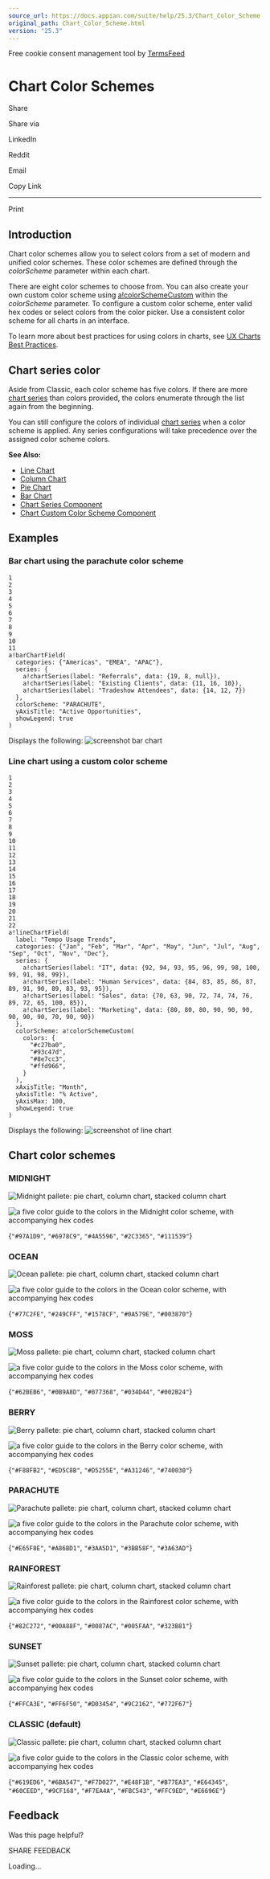 ```yaml
---
source_url: https://docs.appian.com/suite/help/25.3/Chart_Color_Scheme.html
original_path: Chart_Color_Scheme.html
version: "25.3"
---
```


Free cookie consent management tool by [TermsFeed](https://www.termsfeed.com/)

# Chart Color Schemes

Share

Share via

LinkedIn

Reddit

Email

Copy Link

* * *

Print

## Introduction

Chart color schemes allow you to select colors from a set of modern and unified color schemes. These color schemes are defined through the _colorScheme_ parameter within each chart.

There are eight color schemes to choose from. You can also create your own custom color scheme using [a!colorSchemeCustom](Chart_Custom_Color_Scheme_Component.html) within the _colorScheme_ parameter. To configure a custom color scheme, enter valid hex codes or select colors from the color picker. Use a consistent color scheme for all charts in an interface.

To learn more about best practices for using colors in charts, see [UX Charts Best Practices](sail/ux-charts.html).

## Chart series color

Aside from Classic, each color scheme has five colors. If there are more [chart series](Chart_Series_Component.html) than colors provided, the colors enumerate through the list again from the beginning.

You can still configure the colors of individual [chart series](Chart_Series_Component.html) when a color scheme is applied. Any series configurations will take precedence over the assigned color scheme colors.

**See Also:**

-   [Line Chart](Line_Chart_Component.html)
-   [Column Chart](Column_Chart_Component.html)
-   [Pie Chart](Pie_Chart_Component.html)
-   [Bar Chart](Bar_Chart_Component.html)
-   [Chart Series Component](Chart_Series_Component.html)
-   [Chart Custom Color Scheme Component](Chart_Custom_Color_Scheme_Component.html)

## Examples

### Bar chart using the parachute color scheme

```
1
2
3
4
5
6
7
8
9
10
11
a!barChartField(
  categories: {"Americas", "EMEA", "APAC"},
  series: {
    a!chartSeries(label: "Referrals", data: {19, 8, null}),
    a!chartSeries(label: "Existing Clients", data: {11, 16, 10}),
    a!chartSeries(label: "Tradeshow Attendees", data: {14, 12, 7})
  },
  colorScheme: "PARACHUTE",
  yAxisTitle: "Active Opportunities",
  showLegend: true
)
```

Displays the following: ![screenshot bar chart](images/barChartParachute.png)

### Line chart using a custom color scheme

```
1
2
3
4
5
6
7
8
9
10
11
12
13
14
15
16
17
18
19
20
21
22
a!lineChartField(
  label: "Tempo Usage Trends",
  categories: {"Jan", "Feb", "Mar", "Apr", "May", "Jun", "Jul", "Aug", "Sep", "Oct", "Nov", "Dec"},
  series: {
    a!chartSeries(label: "IT", data: {92, 94, 93, 95, 96, 99, 98, 100, 99, 91, 98, 99}),
    a!chartSeries(label: "Human Services", data: {84, 83, 85, 86, 87, 89, 91, 90, 89, 83, 93, 95}),
    a!chartSeries(label: "Sales", data: {70, 63, 90, 72, 74, 74, 76, 89, 72, 65, 100, 85}),
    a!chartSeries(label: "Marketing", data: {80, 80, 80, 90, 90, 90, 90, 90, 90, 70, 90, 90})
  },
  colorScheme: a!colorSchemeCustom(
    colors: {
      "#c27ba0",
      "#93c47d",
      "#8e7cc3",
      "#ffd966",
    }
  ),
  xAxisTitle: "Month",
  yAxisTitle: "% Active",
  yAxisMax: 100,
  showLegend: true
)
```

Displays the following: ![screenshot of line chart](images/lineChartCustom2.png)

## Chart color schemes

### MIDNIGHT

![Midnight pallete: pie chart, column chart, stacked column chart](images/chartPaletteMidnight.png)

![a five color guide to the colors in the Midnight color scheme, with accompanying hex codes](images/MIDNIGHT_guide.png)

{`"#97A1D9"`, `"#6978C9"`, `"#4A5596"`, `"#2C3365"`, `"#111539"`}

### OCEAN

![Ocean pallete: pie chart, column chart, stacked column chart](images/chartPaletteOcean.png)

![a five color guide to the colors in the Ocean color scheme, with accompanying hex codes](images/OCEAN_guide.png)

{`"#77C2FE"`, `"#249CFF"`, `"#1578CF"`, `"#0A579E"`, `"#003870"`}

### MOSS

![Moss pallete: pie chart, column chart, stacked column chart](images/chartPaletteMoss.png)

![a five color guide to the colors in the Moss color scheme, with accompanying hex codes](images/MOSS_guide.png)

{`"#62BEB6"`, `"#0B9A8D"`, `"#077368"`, `"#034D44"`, `"#002B24"`}

### BERRY

![Berry pallete: pie chart, column chart, stacked column chart](images/chartPaletteBerry.png)

![a five color guide to the colors in the Berry color scheme, with accompanying hex codes](images/BERRY_guide.png)

{`"#F88FB2"`, `"#ED5C8B"`, `"#D5255E"`, `"#A31246"`, `"#740030"`}

### PARACHUTE

![Parachute pallete: pie chart, column chart, stacked column chart](images/chartPaletteParachute.png)

![a five color guide to the colors in the Parachute color scheme, with accompanying hex codes](images/PARACHUTE_guide.png)

{`"#E65F8E"`, `"#A86BD1"`, `"#3AA5D1"`, `"#3BB58F"`, `"#3A63AD"`}

### RAINFOREST

![Rainforest pallete: pie chart, column chart, stacked column chart](images/chartPaletteRainforest.png)

![a five color guide to the colors in the Rainforest color scheme, with accompanying hex codes](images/RAINFOREST_guide.png)

{`"#82C272"`, `"#00A88F"`, `"#0087AC"`, `"#005FAA"`, `"#323B81"`}

### SUNSET

![Sunset pallete: pie chart, column chart, stacked column chart](images/chartPaletteSunset.png)

![a five color guide to the colors in the Sunset color scheme, with accompanying hex codes](images/SUNSET_guide.png)

{`"#FFCA3E"`, `"#FF6F50"`, `"#D03454"`, `"#9C2162"`, `"#772F67"`}

### CLASSIC (default)

![Classic pallete: pie chart, column chart, stacked column chart](images/chartPaletteClassic.png)

![a five color guide to the colors in the Classic color scheme, with accompanying hex codes](images/CLASSIC_guide.png)

{`"#619ED6"`, `"#6BA547"`, `"#F7D027"`, `"#E48F1B"`, `"#B77EA3"`, `"#E64345"`, `"#60CEED"`, `"#9CF168"`, `"#F7EA4A"`, `"#FBC543"`, `"#FFC9ED"`, `"#E6696E"`}

## Feedback

Was this page helpful?

SHARE FEEDBACK

Loading...